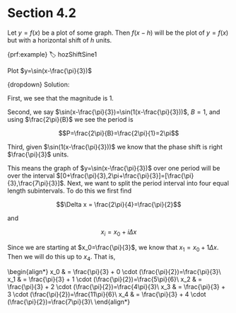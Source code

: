 # Section 4.2

Let $y=f(x)$ be a plot of some graph. Then $f(x-h)$ will be the plot of $y=f(x)$ but with a horizontal shift of $h$ units.

{prf:example}
:label: hozShiftSine1

Plot $y=\sin(x-\frac{\pi}{3})$

{dropdown} Solution:

First, we see that the magnitude is $1$.

Second, we say $\sin(x-\frac{\pi}{3})=\sin(1(x-\frac{\pi}{3}))$, $B=1$, and using $\frac{2\pi}{B}$ we see the period is

$$P=\frac{2\pi}{B}=\frac{2\pi}{1}=2\pi$$

Third, given $\sin(1(x-\frac{\pi}{3}))$ we know that the phase shift is right $\frac{\pi}{3}$ units. 

This means the graph of $y=\sin(x-\frac{\pi}{3})$ over one period will be over the interval $[0+\frac{\pi}{3},2\pi+\frac{\pi}{3}]=[\frac{\pi}{3},\frac{7\pi}{3}]$. Next, we want to split the period interval into four equal length subintervals. To do this we first find

$$\Delta x = \frac{2\pi}{4}=\frac{\pi}{2}$$

and

$$x_i=x_0+i\Delta x$$

Since we are starting at $x_0=\frac{\pi}{3}$, we know that $x_1=x_0+1\Delta x$. Then we will do this up to $x_4$. That is,

\begin{align*}
    x_0 & = \frac{\pi}{3} + 0 \cdot (\frac{\pi}{2})=\frac{\pi}{3}\\
    x_1 & = \frac{\pi}{3} + 1 \cdot (\frac{\pi}{2})=\frac{5\pi}{6}\\
    x_2 & = \frac{\pi}{3} + 2 \cdot (\frac{\pi}{2})=\frac{4\pi}{3}\\
    x_3 & = \frac{\pi}{3} + 3 \cdot (\frac{\pi}{2})=\frac{11\pi}{6}\\
    x_4 & = \frac{\pi}{3} + 4 \cdot (\frac{\pi}{2})=\frac{7\pi}{3}\\
\end{align*}